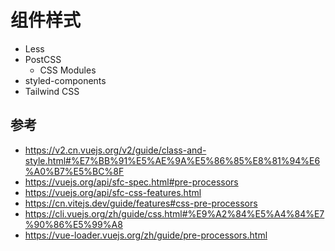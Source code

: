# 组件样式

- Less
- PostCSS
  - CSS Modules
- styled-components
- Tailwind CSS

## 参考

- https://v2.cn.vuejs.org/v2/guide/class-and-style.html#%E7%BB%91%E5%AE%9A%E5%86%85%E8%81%94%E6%A0%B7%E5%BC%8F
- https://vuejs.org/api/sfc-spec.html#pre-processors
- https://vuejs.org/api/sfc-css-features.html
- https://cn.vitejs.dev/guide/features#css-pre-processors
- https://cli.vuejs.org/zh/guide/css.html#%E9%A2%84%E5%A4%84%E7%90%86%E5%99%A8
- https://vue-loader.vuejs.org/zh/guide/pre-processors.html
